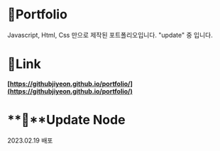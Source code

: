 # 💫Portfolio

Javascript, Html, Css 만으로 제작된 포트폴리오입니다.
"update" 중 입니다.

# 🔗Link

**[https://githubjiyeon.github.io/portfolio/](https://githubjiyeon.github.io/portfolio/)**


# **📖**Update Node

2023.02.19 배포
